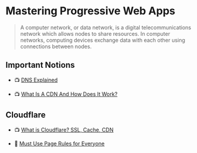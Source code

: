 # Mastering Progressive Web Apps

> A computer network, or data network, is a digital telecommunications network which allows nodes to share resources. In computer networks, computing devices exchange data with each other using connections between nodes.

## Important Notions

- 📺 [DNS Explained](https://www.youtube.com/watch?v=72snZctFFtA)

- 📺 [What Is A CDN And How Does It Work?](https://www.youtube.com/watch?v=nle1q0qSYmA)

## Cloudflare

- 📺 [What is Cloudflare? SSL, Cache, CDN](https://www.youtube.com/watch?v=QdavwNKOtIE)

- 📖 [Must Use Page Rules for Everyone](https://www.cloudflare.com/features-page-rules/must-use-page-rules/.)
